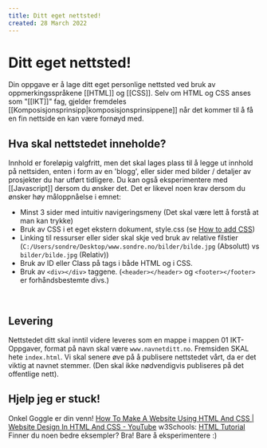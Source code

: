 ```yaml
---
title: Ditt eget nettsted!
created: 28 March 2022
---
```

# Ditt eget nettsted!
Din oppgave er å lage ditt eget personlige nettsted ved bruk av oppmerkingsspråkene [[HTML]] og [[CSS]].
Selv om HTML og CSS anses som "[[IKT]]" fag, gjelder fremdeles  [[Komposisjonsprinsipp|komposisjonsprinsippene]] når det kommer til å få en fin nettside en kan være fornøyd med.
<br>

## Hva skal nettstedet inneholde?
Innhold er foreløpig valgfritt, men det skal lages plass til å legge ut innhold på nettsiden, enten i form av en 'blogg', eller sider med bilder / detaljer av prosjekter du har utført tidligere. Du kan også eksperimentere med [[Javascript]] dersom du ønsker det. Det er likevel noen krav dersom du ønsker høy måloppnåelse i emnet:
- Minst 3 sider med intuitiv navigeringsmeny (Det skal være lett å forstå at man kan trykke)
- Bruk av CSS i et eget ekstern dokument, style.css (se [How to add CSS](https://www.w3schools.com/css/css_howto.asp))
- Linking til ressurser eller sider skal skje ved bruk av relative filstier (`C:/Users/sondre/Desktop/www.sondre.no/bilder/bilde.jpg` (Absolutt) vs `bilder/bilde.jpg` (Relativ))
- Bruk av ID eller Class på tags i både HTML og i CSS.
- Bruk av `<div></div>` taggene. (`<header></header>` og `<footer></footer>` er forhåndsbestemte divs.) 
<br>

## Levering
Nettstedet ditt skal inntil videre leveres som en mappe i mappen 01 IKT-Oppgaver, format på navn skal være `www.navnetditt.no`. Fremsiden SKAL hete `index.html`. Vi skal senere øve på å publisere nettstedet vårt, da er det viktig at navnet stemmer. (Den skal ikke nødvendigvis publiseres på det offentlige nett).
<br>

## Hjelp jeg er stuck!
Onkel Goggle er din venn!
[How To Make A Website Using HTML And CSS | Website Design In HTML And CSS - YouTube](https://www.youtube.com/watch?v=-2LtZRi6Q0s)
w3Schools: [HTML Tutorial](https://www.w3schools.com/html/)
Finner du noen bedre eksempler? Bra! Bare å eksperimentere :)